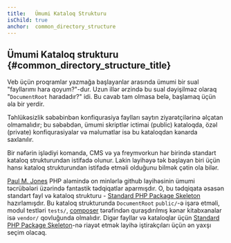 ```yaml
---
title:   Ümumi Kataloq Strukturu
isChild: true
anchor:  common_directory_structure
---
```


## Ümumi Kataloq strukturu {#common_directory_structure_title}

Veb üçün proqramlar yazmağa başlayanlar arasında ümumi bir sual "fayllarımı hara qoyum?"-dur. 
Uzun illər ərzində bu sual dəyişilməz olaraq "`DocumentRoot` haradadır?" idi. 
Bu cavab tam olmasa belə, başlamaq üçün əla bir yerdir. 

Təhlükəsizlik səbəbinbən konfiqurasiya faylları saytın ziyarətçilərinə əlçatan olmamalıdır; 
bu səbəbdən, ümumi skriptlər ictimai (public) kataloqda, özəl (private) konfiqurasiyalar 
və məlumatlar isə bu kataloqdan kənarda saxlanılır. 

Bir nəfərin işlədiyi komanda, CMS və ya freymvorkun hər birində standart kataloq strukturundan istifadə olunur. 
Lakin layihəyə tək başlayan biri üçün hansı kataloq strukturundan istifadə etməli olduğunu bilmək çətin ola bilər. 

[Paul M. Jones] PHP aləmində on minlərlə github layihəsinin ümumi təcrübələri üzərində fantastik tədqiqatlar aparmışdır. 
O, bu tədqiqata əsasən standart fayl və kataloq strukturu - [Standard PHP Package Skeleton] hazırlamışdır. 
Bu kataloq strukturunda `DocumentRoot` `public/`-ə işarə etməli, modul testləri `tests/`, [composer] tərəfindən 
quraşdırılmış kənar kitabxanalar isə `vendor/` qovluğunda olmalıdır. 
Digər fayllar və kataloqlar üçün [Standard PHP Package Skeleton]-nə 
riayət etmək layihə iştirakçıları üçün ən yaxşı seçim olacaq. 

[Paul M. Jones]: http://paul-m-jones.com/
[Standard PHP Package Skeleton]: https://github.com/php-pds/skeleton
[Composer]: /#composer_and_packagist

